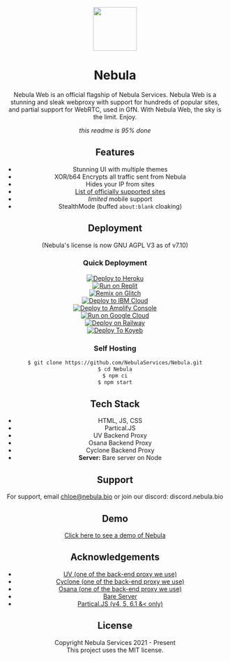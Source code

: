 <div align=center>

<img src='https://nebulaproxy.nebula.bio/images/logo.png' width="100px" height="100px">
<h1>  Nebula </h1>
Nebula Web is an official flagship of Nebula Services. Nebula Web is a stunning and sleak webproxy with support for hundreds of popular sites, and partial support for WebRTC, used in GfN. With Nebula Web, the sky is the limit. Enjoy. 

_this readme is 95% done_
## Features

- Stunning UI with multiple themes 
- XOR/b64 Encrypts all traffic sent from Nebula
- Hides your IP from sites
- [List of officially supported sites](https://github.com/NebulaServices/Nebula/blob/main/docs/officially-supported-sites.md)
- *limited* mobile support
- StealthMode (buffed `about:blank` cloaking)

## Deployment
(Nebula's license is now GNU AGPL V3 as of v7.10)
### Quick Deployment
[![Deploy to Heroku](https://raw.githubusercontent.com/BinBashBanana/deploy-buttons/master/buttons/remade/heroku.svg)](https://heroku.com/deploy/?template=https://github.com/NebulaServices/Nebula)
<br>
[![Run on Replit](https://raw.githubusercontent.com/BinBashBanana/deploy-buttons/master/buttons/remade/replit.svg)](https://replit.com/github/NebulaServices/Nebula)
<br>
[![Remix on Glitch](https://raw.githubusercontent.com/BinBashBanana/deploy-buttons/master/buttons/remade/glitch.svg)](https://glitch.com/edit/#!/import/github/NebulaServices/Nebula)
<br>
[![Deploy to IBM Cloud](https://raw.githubusercontent.com/BinBashBanana/deploy-buttons/master/buttons/remade/ibmcloud.svg)](https://cloud.ibm.com/devops/setup/deploy?repository=https://github.com/NebulaServices/Nebula)
<br>
[![Deploy to Amplify Console](https://raw.githubusercontent.com/BinBashBanana/deploy-buttons/master/buttons/remade/amplifyconsole.svg)](https://console.aws.amazon.com/amplify/home#/deploy?repo=https://github.com/NebulaServices/Nebula)
<br>
[![Run on Google Cloud](https://raw.githubusercontent.com/BinBashBanana/deploy-buttons/master/buttons/remade/googlecloud.svg)](https://deploy.cloud.run/?git_repo=https://github.com/NebulaServices/Nebula)
<br>
[![Deploy on Railway](https://railway.app/button.svg)](https://railway.app/new/template/pBzeiN)
<br>
[![Deploy To Koyeb](https://camo.githubusercontent.com/dbd49fd11e4dea39effabf3572eb66edafb50d32aadb31c7458fe7e42ac93790/68747470733a2f2f7777772e6b6f7965622e636f6d2f7374617469632f696d616765732f6465706c6f792f627574746f6e2e737667)](https://app.koyeb.com/deploy?type=git&repository=github.com/NebulaServices/Nebula&branch=main&name=NebulaProxy)

### Self Hosting
```bash
$ git clone https://github.com/NebulaServices/Nebula.git
$ cd Nebula
$ npm ci
$ npm start
```

## Tech Stack

- HTML, JS, CSS
- Partical.JS 
- UV Backend Proxy 
- Osana Backend Proxy
- Cyclone Backend Proxy
- **Server:** Bare server on Node  


## Support

For support, email chloe@nebula.bio or join our discord: discord.nebula.bio


## Demo

[Click here to see a demo of Nebula](https://tutorialread.beauty/)


## Acknowledgements

 - [UV (one of the back-end proxy we use)](https://github.com/titaniumnetwork-dev/Ultraviolet)
 - [Cyclone (one of the back-end proxy we use)](https://github.com/NebulaServices/Cyclone)
 - [Osana (one of the back-end proxy we use)](https://github.com/NebulaServices/Osana)
 - [Bare Server](https://github.com/tomphttp/bare-server-node)
 - [Partical.JS (v4, 5, 6.1 &< only)](https://github.com/VincentGarreau/particles.js)

## License

Copyright Nebula Services 2021 - Present
<br>
This project uses the MIT license. 
<div align=center>
